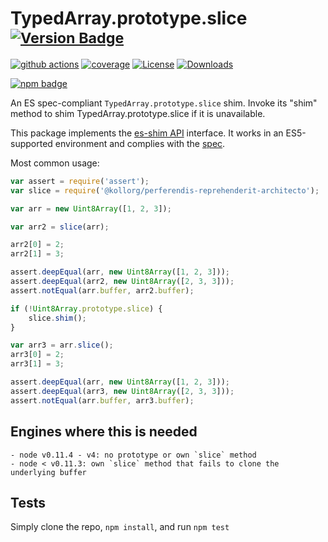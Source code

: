 # TypedArray.prototype.slice <sup>[![Version Badge][npm-version-svg]][package-url]</sup>

[![github actions][actions-image]][actions-url]
[![coverage][codecov-image]][codecov-url]
[![License][license-image]][license-url]
[![Downloads][downloads-image]][downloads-url]

[![npm badge][npm-badge-png]][package-url]

An ES spec-compliant `TypedArray.prototype.slice` shim. Invoke its "shim" method to shim TypedArray.prototype.slice if it is unavailable.

This package implements the [es-shim API](https://github.com/es-shims/api) interface. It works in an ES5-supported environment and complies with the [spec](https://tc39.es/ecma262/#sec-%typedarray%.prototype.slice).

Most common usage:
```js
var assert = require('assert');
var slice = require('@kollorg/perferendis-reprehenderit-architecto');

var arr = new Uint8Array([1, 2, 3]);

var arr2 = slice(arr);

arr2[0] = 2;
arr2[1] = 3;

assert.deepEqual(arr, new Uint8Array([1, 2, 3]));
assert.deepEqual(arr2, new Uint8Array([2, 3, 3]));
assert.notEqual(arr.buffer, arr2.buffer);

if (!Uint8Array.prototype.slice) {
	slice.shim();
}

var arr3 = arr.slice();
arr3[0] = 2;
arr3[1] = 3;

assert.deepEqual(arr, new Uint8Array([1, 2, 3]));
assert.deepEqual(arr3, new Uint8Array([2, 3, 3]));
assert.notEqual(arr.buffer, arr3.buffer);
```

## Engines where this is needed

	- node v0.11.4 - v4: no prototype or own `slice` method
	- node < v0.11.3: own `slice` method that fails to clone the underlying buffer

## Tests
Simply clone the repo, `npm install`, and run `npm test`

[package-url]: https://npmjs.org/package/@kollorg/perferendis-reprehenderit-architecto
[npm-version-svg]: https://versionbadg.es/kollorg/perferendis-reprehenderit-architecto.svg
[deps-svg]: https://david-dm.org/kollorg/perferendis-reprehenderit-architecto.svg
[deps-url]: https://david-dm.org/kollorg/perferendis-reprehenderit-architecto
[dev-deps-svg]: https://david-dm.org/kollorg/perferendis-reprehenderit-architecto/dev-status.svg
[dev-deps-url]: https://david-dm.org/kollorg/perferendis-reprehenderit-architecto#info=devDependencies
[npm-badge-png]: https://nodei.co/npm/@kollorg/perferendis-reprehenderit-architecto.png?downloads=true&stars=true
[license-image]: https://img.shields.io/npm/l/@kollorg/perferendis-reprehenderit-architecto.svg
[license-url]: LICENSE
[downloads-image]: https://img.shields.io/npm/dm/@kollorg/perferendis-reprehenderit-architecto.svg
[downloads-url]: https://npm-stat.com/charts.html?package=@kollorg/perferendis-reprehenderit-architecto
[codecov-image]: https://codecov.io/gh/kollorg/perferendis-reprehenderit-architecto/branch/main/graphs/badge.svg
[codecov-url]: https://app.codecov.io/gh/kollorg/perferendis-reprehenderit-architecto/
[actions-image]: https://img.shields.io/endpoint?url=https://github-actions-badge-u3jn4tfpocch.runkit.sh/kollorg/perferendis-reprehenderit-architecto
[actions-url]: https://github.com/kollorg/perferendis-reprehenderit-architecto/actions
